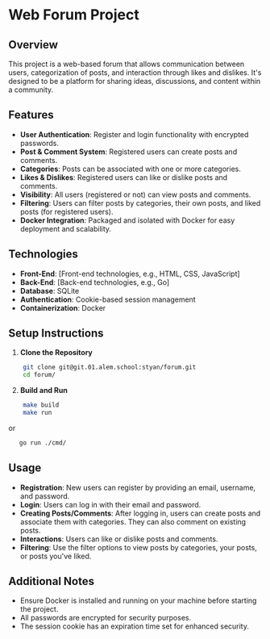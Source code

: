 # Web Forum Project

## Overview
This project is a web-based forum that allows communication between users, categorization of posts, and interaction through likes and dislikes. It's designed to be a platform for sharing ideas, discussions, and content within a community.

## Features
- **User Authentication**: Register and login functionality with encrypted passwords.
- **Post & Comment System**: Registered users can create posts and comments.
- **Categories**: Posts can be associated with one or more categories.
- **Likes & Dislikes**: Registered users can like or dislike posts and comments.
- **Visibility**: All users (registered or not) can view posts and comments.
- **Filtering**: Users can filter posts by categories, their own posts, and liked posts (for registered users).
- **Docker Integration**: Packaged and isolated with Docker for easy deployment and scalability.

## Technologies
- **Front-End**: [Front-end technologies, e.g., HTML, CSS, JavaScript]
- **Back-End**: [Back-end technologies, e.g., Go]
- **Database**: SQLite
- **Authentication**: Cookie-based session management
- **Containerization**: Docker

## Setup Instructions
1. **Clone the Repository**

```bash
    git clone git@git.01.alem.school:styan/forum.git
    cd forum/
```


2. **Build and Run**
```bash
    make build
    make run
```

or

```bash
   go run ./cmd/
```


## Usage
- **Registration**: New users can register by providing an email, username, and password.
- **Login**: Users can log in with their email and password.
- **Creating Posts/Comments**: After logging in, users can create posts and associate them with categories. They can also comment on existing posts.
- **Interactions**: Users can like or dislike posts and comments.
- **Filtering**: Use the filter options to view posts by categories, your posts, or posts you've liked.

## Additional Notes
- Ensure Docker is installed and running on your machine before starting the project.
- All passwords are encrypted for security purposes.
- The session cookie has an expiration time set for enhanced security.


